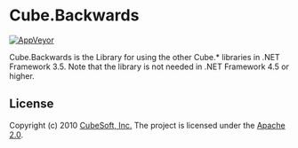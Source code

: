 Cube.Backwards
====

[![AppVeyor](https://ci.appveyor.com/api/projects/status/1h6tx4ubhcpnv144?svg=true)](https://ci.appveyor.com/project/clown/cube-core)

Cube.Backwards is the Library for using the other Cube.* libraries in .NET Framework 3.5.
Note that the library is not needed in .NET Framework 4.5 or higher.

## License

Copyright (c) 2010 [CubeSoft, Inc.](http://www.cube-soft.jp/)
The project is licensed under the [Apache 2.0](https://github.com/cube-soft/Cube.Backwards/blob/master/License.txt).